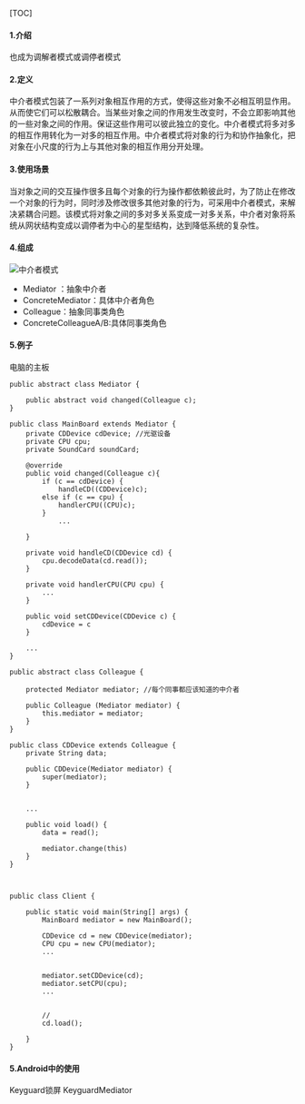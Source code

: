 [TOC]

#### 1.介绍

也成为调解者模式或调停者模式

#### 2.定义

中介者模式包装了一系列对象相互作用的方式，使得这些对象不必相互明显作用。从而使它们可以松散耦合。当某些对象之间的作用发生改变时，不会立即影响其他的一些对象之间的作用。保证这些作用可以彼此独立的变化。中介者模式将多对多的相互作用转化为一对多的相互作用。中介者模式将对象的行为和协作抽象化，把对象在小尺度的行为上与其他对象的相互作用分开处理。


#### 3.使用场景

当对象之间的交互操作很多且每个对象的行为操作都依赖彼此时，为了防止在修改一个对象的行为时，同时涉及修改很多其他对象的行为，可采用中介者模式，来解决紧耦合问题。该模式将对象之间的多对多关系变成一对多关系，中介者对象将系统从网状结构变成以调停者为中心的星型结构，达到降低系统的复杂性。

#### 4.组成

![中介者模式]()


- Mediator ：抽象中介者
- ConcreteMediator：具体中介者角色
- Colleague：抽象同事类角色
- ConcreteColleagueA/B:具体同事类角色

#### 5.例子

电脑的主板

```
public abstract class Mediator {
	
	public abstract void changed(Colleague c);
}

public class MainBoard extends Mediator {
	private CDDevice cdDevice; //光驱设备
	private CPU cpu;
	private SoundCard soundCard;
	
	@override
	public void changed(Colleague c){
		if (c == cdDevice) {
			handleCD((CDDevice)c);
		else if (c == cpu) {
			handlerCPU((CPU)c);
		}
			...
	
	}
	
	private void handleCD(CDDevice cd) {
		cpu.decodeData(cd.read());
	}
	
	private void handlerCPU(CPU cpu) {
		...
	}
	
	public void setCDDevice(CDDevice c) {
		cdDevice = c
	}
	
	...
}

public abstract class Colleague {

	protected Mediator mediator; //每个同事都应该知道的中介者
	
	public Colleague (Mediator mediator) {
		this.mediator = mediator;
	}
}

public class CDDevice extends Colleague {
	private String data;
	
	public CDDevice(Mediator mediator) {
		super(mediator);
	}
	
	
	...
	
	public void load() {
		data = read();
		
		mediator.change(this)
	}
}



public class Client {

	public static void main(String[] args) {
		MainBoard mediator = new MainBoard();
		
		CDDevice cd = new CDDevice(mediator);
		CPU cpu = new CPU(mediator);
		...
		
		
		mediator.setCDDevice(cd);
		mediator.setCPU(cpu);
		...
		
		
		//
		cd.load();
		
	}
}
```

#### 5.Android中的使用

Keyguard锁屏  KeyguardMediator